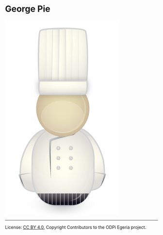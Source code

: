 <!-- SPDX-License-Identifier: CC-BY-4.0 -->
<!-- Copyright Contributors to the ODPi Egeria project. -->

# George Pie

![Icon](george-pie.png)


----
License: [CC BY 4.0](https://creativecommons.org/licenses/by/4.0/),
Copyright Contributors to the ODPi Egeria project.

